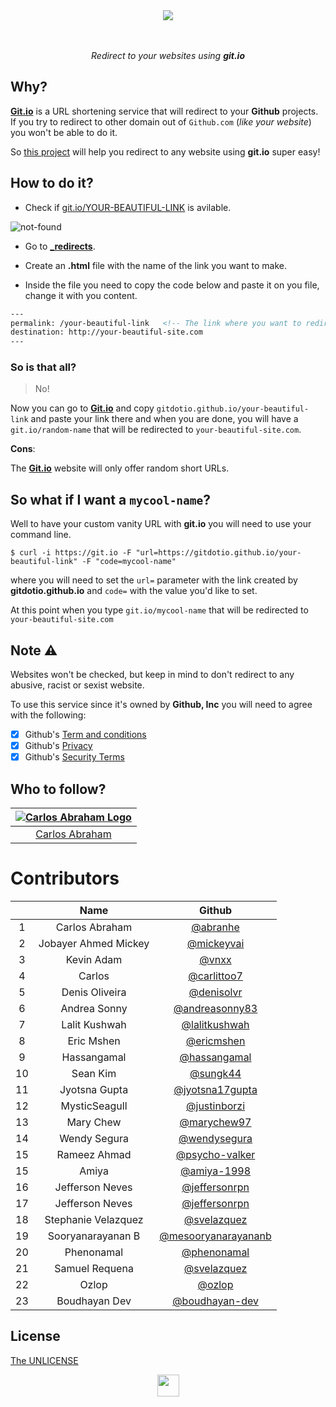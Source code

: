 <div align="center">
  <img src="https://cdn.abranhe.com/projects/gitdotio/logo.svg">
  <br>
  <br>
  <br>
  <p><i>Redirect to your websites using <b>git.io</b></i></p>
</div>

## Why?

[**Git.io**](https://git.io) is a URL shortening service that will redirect to your **Github** projects. If you try to redirect to other domain out of `Github.com` (*like your website*) you won't be able to do it.

So [this project](https://github.com/gitdotio/gitdotio.github.io) will help you redirect to any website using **git.io** super easy!

## How to do it?

- Check if [git.io/YOUR-BEAUTIFUL-LINK](https://git.io/your-beautiful-link) is avilable.

![not-found](https://cdn.abranhe.com/projects/gitdotio/screenshot.png)

-  Go to **[_redirects](_redirects)**.
-  Create an **.html** file  with the name of the link you want to make.

- Inside the file you need to copy the code below and paste it on you file, change it with you content.

``` html
---
permalink: /your-beautiful-link   <!-- The link where you want to redirect -->
destination: http://your-beautiful-site.com
---
```

### So is that all?

> No!

Now you can go to [**Git.io**](https://git.io) and copy `gitdotio.github.io/your-beautiful-link` and paste your link there and when you are done,  you will have a `git.io/random-name` that will be redirected to `your-beautiful-site.com`.

**Cons**:

The [**Git.io**](https://git.io) website will only offer random short URLs.

## So what if I want a `mycool-name`?

Well to have your custom vanity URL with **git.io** you will need to use your command line.

```console
$ curl -i https://git.io -F "url=https://gitdotio.github.io/your-beautiful-link" -F "code=mycool-name"
```

where you will need to set the `url=` parameter with the link created by **gitdotio.github.io** and `code=` with the value you'd like to set.

At this point when you type `git.io/mycool-name` that will be redirected to `your-beautiful-site.com`


## Note ⚠️

Websites won't be checked, but keep in mind to don't redirect to any abusive, racist or sexist website.

To use this service since it's owned by **Github, Inc** you will need to agree with the following:

- [x] Github's [Term and conditions](https://github.com/site/terms)
- [x] Github's [Privacy](https://github.com/site/privacy)
- [x] Github's [Security Terms](https://github.com/security)

## Who to follow?

|[![Carlos Abraham Logo](https://avatars3.githubusercontent.com/u/21347264?s=50)](https://github.com/abranhe)|
| :-: |
| [Carlos Abraham](https://github.com/abranhe) |


# Contributors

|      | Name                   | Github                                                       |
| :--: | :---------------------:| :----------------------------------------------------------: |
|   1  | Carlos Abraham         | [@abranhe](https://github.com/abranhe)                       |
|   2  | Jobayer Ahmed Mickey   | [@mickeyvai](https://github.com/Jobayer-Ahmed)               |
|   3  | Kevin Adam             | [@vnxx](https://github.com/vnxx)                             |
|   4  | Carlos                 | [@carlittoo7](https://github.com/carlittoo7)                 |
|   5  | Denis Oliveira         | [@denisolvr](https://github.com/denisolvr)                   |
|   6  | Andrea Sonny           | [@andreasonny83](https://github.com/andreasonny83)           |
|   7  | Lalit Kushwah          | [@lalitkushwah](https://github.com/LalitKushwah)             |
|   8  | Eric Mshen             | [@ericmshen](https://github.com/ericmshen)                   |
|   9  | Hassangamal            | [@hassangamal](https://github.com/hassangamal)               |
|  10  | Sean Kim               | [@sungk44](https://github.com/sungk44)                       |
|  11  | Jyotsna Gupta          | [@jyotsna17gupta](https://github.com/jyotsna17gupta)         |
|  12  | MysticSeagull          | [@justinborzi](https://github.com/justinborzi)               |
|  13  | Mary Chew              | [@marychew97](https://github.com/marychew97)                 |
|  14  | Wendy Segura           | [@wendysegura](https://github.com/wendysegura)               |
|  15  | Rameez Ahmad           | [@psycho-valker](https://github.com/psycho-valker)           |
|  15  | Amiya                  | [@amiya-1998](https://github.com/amiya-1998)                 |
|  16  | Jefferson Neves        | [@jeffersonrpn](https://github.com/jeffersonrpn)             |
|  17  | Jefferson Neves        | [@jeffersonrpn](https://github.com/jeffersonrpn)             |
|  18  | Stephanie Velazquez    | [@svelazquez](https://github.com/svelazquez)                 |
|  19  | Sooryanarayanan B      | [@mesooryanarayananb](https://github.com/mesooryanarayananb) |
|  20  | Phenonamal             | [@phenonamal](https://github.com/phenonamal)                 |
|  21  | Samuel Requena         | [@svelazquez](https://github.com/sami286)                    |
|  22  | Ozlop                  | [@ozlop](https://github.com/ozlop)                           |
|  23  | Boudhayan Dev          | [@boudhayan-dev](https://github.com/boudhayan-dev)           |

## License

[The UNLICENSE](https://github.com/gitdotio/gitdotio.github.com/blob/master/license)


<div align="center">
  <img src="https://cdn.abranhe.com/projects/gitdotio/logo.svg" width="35px">
</div>
